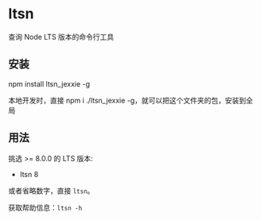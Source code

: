 # ltsn

查询 Node LTS 版本的命令行工具

## 安装

npm install ltsn_jexxie -g

本地开发时，直接 npm i ./ltsn_jexxie -g，就可以把这个文件夹的包，安装到全局

## 用法

挑选 >= 8.0.0 的 LTS 版本:

- ltsn 8

或者省略数字，直接 `ltsn`。

获取帮助信息：`ltsn -h`
